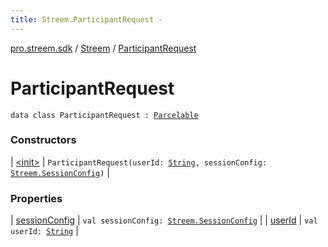 ```yaml
---
title: Streem.ParticipantRequest - 
---
```


[pro.streem.sdk](../../index.html) / [Streem](../index.html) / [ParticipantRequest](./index.html)

# ParticipantRequest

`data class ParticipantRequest : `[`Parcelable`](https://developer.android.com/reference/android/os/Parcelable.html)

### Constructors

| [&lt;init&gt;](-init-.html) | `ParticipantRequest(userId: `[`String`](https://kotlinlang.org/api/latest/jvm/stdlib/kotlin/-string/index.html)`, sessionConfig: `[`Streem.SessionConfig`](../-session-config/index.html)`)` |

### Properties

| [sessionConfig](session-config.html) | `val sessionConfig: `[`Streem.SessionConfig`](../-session-config/index.html) |
| [userId](user-id.html) | `val userId: `[`String`](https://kotlinlang.org/api/latest/jvm/stdlib/kotlin/-string/index.html) |

